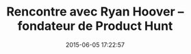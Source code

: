 ---
layout: video
title:  Rencontre avec Ryan Hoover – fondateur de Product Hunt
date:   2015-06-05 17:22:57
path1: videos
path2: startup-stories
path3:
category: videos
tags:
- startup-stories
intro: "Ryan Hoover dévoile les débuts de la désormais célèbre plateforme dédiée au design de produit. Une belle histoire qui commença par un blog et une mailing list."
description: "Ryan Hoover dévoile les débuts de la désormais célèbre plateforme dédiée au design de produit. Une belle histoire qui commença par un blog et une mailing list."
id-youtube: CZeWkmDwvP4
viaurl: "http://www.gv.com/lib/meet-product-hunt"
viatitle: "Google Ventures"
---